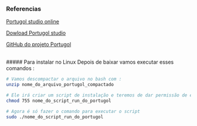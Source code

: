 ### Referencias
<a href="https://portugol-webstudio.cubos.io">Portugol studio online</a>

<a href="http://lite.acad.univali.br/portugol/">Dowload Portugol studio</a>

<a href="https://github.com/UNIVALI-LITE/Portugol-Studio/releases/tag/v2.7.5">GitHub do projeto Portugol</a>

<br/>
##### Para instalar no Linux
Depois de baixar vamos executar esses comandos :

```bash
# Vamos descompactar o arquivo no bash com :
unzip nome_do_arquivo_portugol_compactado

# Ele irá criar um script de instalação e teremos de dar permissão de execussão nele com:
chmod 755 nome_do_script_run_do_portugol

# Agora é só fazer o comando para executar o script
sudo ./nome_do_script_run_do_portugol
```